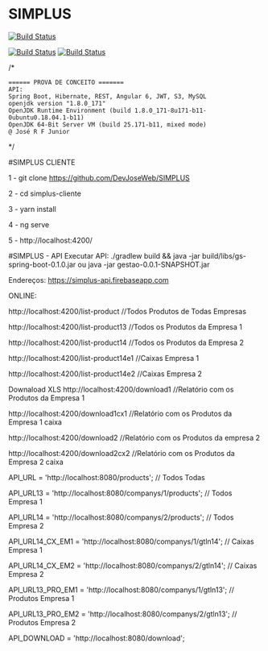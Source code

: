 # SIMPLUS
[![Build Status](https://travis-ci.org/DevJoseWeb/SIMPLUS.svg?branch=master)](https://travis-ci.org/DevJoseWeb/SIMPLUS)


[![Build Status](https://github.com/DevJoseWeb/SIMPLUS/blob/master/1.png)](https://www.youtube.com/watch?v=EBKLgGdJ-LA)
[![Build Status](https://github.com/DevJoseWeb/SIMPLUS/blob/master/2.png)](https://www.youtube.com/watch?v=EBKLgGdJ-LA)

/*

	====== PROVA DE CONCEITO =======
	API:
	Spring Boot, Hibernate, REST, Angular 6, JWT, S3, MySQL
	openjdk version "1.8.0_171"
    OpenJDK Runtime Environment (build 1.8.0_171-8u171-b11-0ubuntu0.18.04.1-b11)
    OpenJDK 64-Bit Server VM (build 25.171-b11, mixed mode)
	@ José R F Junior

*/

#SIMPLUS CLIENTE

1 - git clone https://github.com/DevJoseWeb/SIMPLUS

2 - cd simplus-cliente	

3 - yarn install

4 - ng serve

5 - http://localhost:4200/

#SIMPLUS - API
Executar API:
./gradlew build && java -jar build/libs/gs-spring-boot-0.1.0.jar
 ou
java -jar gestao-0.0.1-SNAPSHOT.jar

Endereços: https://simplus-api.firebaseapp.com

ONLINE: 
  
  http://localhost:4200/list-product  //Todos Produtos de Todas Empresas

  http://localhost:4200/list-product13 //Todos os Produtos da Empresa 1

  http://localhost:4200/list-product14 //Todos os Produtos da Empresa 2

  http://localhost:4200/list-product14e1 //Caixas Empresa 1

  http://localhost:4200/list-product14e2 //Caixas Empresa 2
  
Downaload XLS
  http://localhost:4200/download1 //Relatório com os Produtos da Empresa 1

  http://localhost:4200/download1cx1 //Relatório com os Produtos da Empresa 1 caixa

  http://localhost:4200/download2 //Relatório com os Produtos da empresa 2

  http://localhost:4200/download2cx2 //Relatório com os Produtos da Empresa 2 caixa

  API_URL = 'http://localhost:8080/products'; // Todos Todas

  API_URL13 = 'http://localhost:8080/companys/1/products'; // Todos Empresa 1

  API_URL14 = 'http://localhost:8080/companys/2/products'; // Todos Empresa 2

  API_URL14_CX_EM1 = 'http://localhost:8080/companys/1/gtln14'; // Caixas Empresa 1

  API_URL14_CX_EM2 = 'http://localhost:8080/companys/2/gtln14'; // Caixas Empresa 2

  API_URL13_PRO_EM1 = 'http://localhost:8080/companys/1/gtln13'; // Produtos Empresa 1

  API_URL13_PRO_EM2 = 'http://localhost:8080/companys/2/gtln13'; // Produtos Empresa 2
  
  API_DOWNLOAD = 'http://localhost:8080/download';
